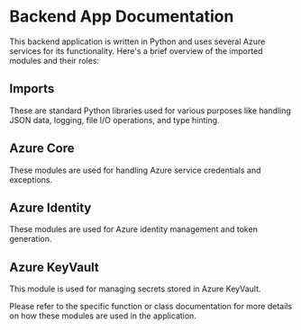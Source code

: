 # Backend App Documentation

This backend application is written in Python and uses several Azure services for its functionality. Here's a brief overview of the imported modules and their roles:

## Imports

These are standard Python libraries used for various purposes like handling JSON data, logging, file I/O operations, and type hinting.

## Azure Core

These modules are used for handling Azure service credentials and exceptions.

## Azure Identity

These modules are used for Azure identity management and token generation.

## Azure KeyVault

This module is used for managing secrets stored in Azure KeyVault.

Please refer to the specific function or class documentation for more details on how these modules are used in the application.